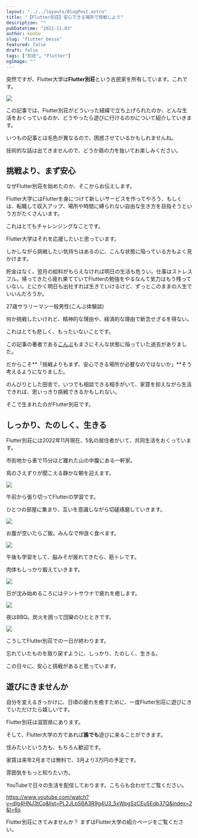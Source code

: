 ```yaml
---
layout: "../../layouts/BlogPost.astro"
title: "【Flutter別荘】安心できる場所で挑戦しよう"
description: ""
pubDatetime: "2022-11-03"
author: konbu
slug: "flutter_besso"
featured: false
draft: false
tags: ["別荘", "Flutter"]
ogImage: ""
---
```


突然ですが、Flutter大学は**Flutter別荘**という古民家を所有しています。これです。

![](https://blog.flutteruniv.com/wp-content/uploads/2022/10/CleanShot-0004-10-31-at-20.23.27@2x-1-1024x581.png)

この記事では、Flutter別荘がどういった経緯で立ち上げられたのか、どんな生活をおくっているのか、どうやったら遊びに行けるのかについて紹介していきます。

いつもの記事とは毛色が異なるので、困惑させているかもしれませんね。

技術的な話は出てきませんので、どうか肩の力を抜いてお楽しみください。

## 挑戦より、まず安心

なぜFlutter別荘を始めたのか、そこからお伝えします。

Flutter大学にはFlutterを身につけて新しいサービスを作ってやろう、もしくは、転職して収入アップ、場所や時間に縛られない自由な生き方を目指そうという方がたくさんいます。

これはとてもチャレンジングなことです。

Flutter大学はそれを応援したいと思っています。

しかしながら挑戦したい気持ちはあるのに、こんな状態に陥っている方もよく見かけます。

貯金はなく、翌月の給料がもらえなければ明日の生活も危うい。仕事はストレスフル。帰ってきたら疲れ果てていてFlutterの勉強をやるなんて気力はもう残っていない。とにかく明日も出社すれば生きていけるけど、ずっとこのままの人生でいいんだろうか。

27歳サラリーマン一般男性(こんぶ体験談)

何か挑戦したいけれど、精神的な理由や、経済的な理由で断念せざるを得ない。

これはとても悲しく、もったいないことです。

この記事の著者である[こんぶ](https://twitter.com/pressedkonbu)もまさにそんな状態に陥っていた過去がありました。

だからこそ**「挑戦よりもまず、安心できる場所が必要なのではないか」**そう考えるようになりました。

のんびりとした田舎で、いつでも相談できる相手がいて、家賃を抑えながら生活できれば、思いっきり挑戦できるかもしれない。

そこで生まれたのがFlutter別荘です。

## しっかり、たのしく、生きる

Flutter別荘には2022年11月現在、5名の居住者がいて、共同生活をおくっています。

市街地から車で15分ほど離れた山の中腹にある一軒家。

鳥のさえずりが聞こえる静かな朝を迎えます。

![](https://blog.flutteruniv.com/wp-content/uploads/2022/11/CleanShot-0004-11-03-at-10.51.52@2x-1024x505.png)

午前から張り切ってFlutterの学習です。

ひとつの部屋に集まり、互いを意識しながら切磋琢磨していきます。

![](https://blog.flutteruniv.com/wp-content/uploads/2022/11/CleanShot-0004-11-03-at-10.57.26@2x-1024x577.png)

お腹が空いたらご飯。みんなで仲良く食べます。

![](https://blog.flutteruniv.com/wp-content/uploads/2022/11/CleanShot-0004-11-03-at-11.03.39@2x-1024x587.png)

午後も学習をして、脳みそが疲れてきたら、筋トレです。

肉体もしっかり鍛えていきます。

![](https://blog.flutteruniv.com/wp-content/uploads/2022/11/CleanShot-0004-11-03-at-11.11.05@2x-1024x503.png)

日が沈み始めるころにはテントサウナで疲れを癒します。

![](https://blog.flutteruniv.com/wp-content/uploads/2022/11/CleanShot-0004-11-03-at-11.16.31@2x-1024x489.png)

夜はBBQ。炭火を囲って団欒のひとときです。

![](https://blog.flutteruniv.com/wp-content/uploads/2022/11/CleanShot-0004-11-03-at-11.28.18@2x-1024x506.png)

こうしてFlutter別荘での一日が終わります。

忘れていたものを取り戻すように、しっかり、たのしく、生きる。

この日々に、安心と挑戦があると思っています。

## 遊びにきませんか

自分を変えるきっかけに、日頃の疲れを癒すために、一度Flutter別荘に遊びにきていただけたら嬉しいです。

Flutter別荘は滋賀県にあります。

そして、Flutter大学の方であれば**誰でも**遊びに来ることができます。

住みたいという方も、もちろん歓迎です。

家賃は来年2月までは無料で、3月より3万円の予定です。

雰囲気をもっと知りたい方。

YouTubeで日々の生活を配信しております。こちらも合わせてご覧ください。

https://www.youtube.com/watch?v=dlg4HNJ3tCo&list=PL2JLpS6A3R9g4U3_5xWpgSzCEu5Eqb37Q&index=2&t=6s

Flutter別荘にきてみませんか？
まずはFlutter大学の紹介ページをご覧ください。